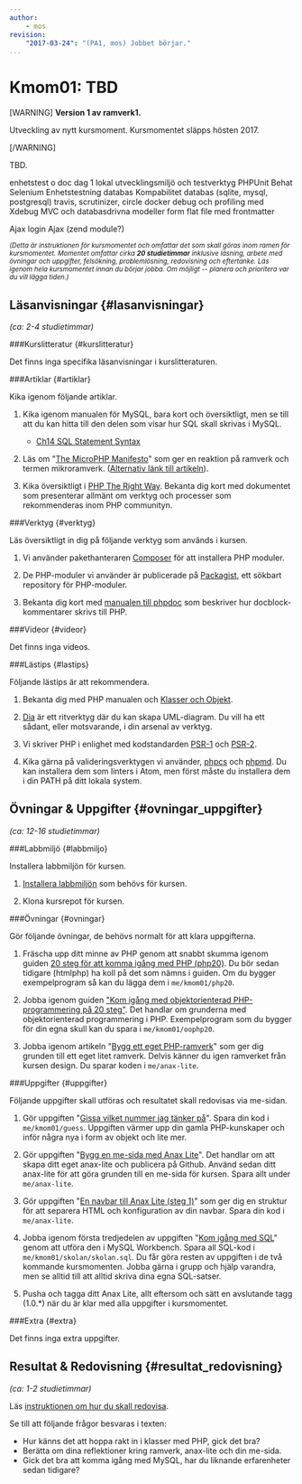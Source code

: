 ```yaml
---
author:
    - mos
revision:
    "2017-03-24": "(PA1, mos) Jobbet börjar."
...
```

Kmom01: TBD
==================================

[WARNING]
**Version 1 av ramverk1.**

Utveckling av nytt kursmoment. Kursmomentet släpps hösten 2017.

[/WARNING]

TBD.

<!--stop-->


enhetstest o doc dag 1
lokal utvecklingsmiljö och testverktyg
PHPUnit
Behat
Selenium
Enhetstestning databas
Kompabilitet databas (sqlite, mysql, postgresql)
travis, scrutinizer, circle
docker
debug och profiling med Xdebug
MVC och databasdrivna modeller
form
flat file med frontmatter

Ajax
login Ajax
(zend module?)



<small><i>(Detta är instruktionen för kursmomentet och omfattar det som skall göras inom ramen för kursmomentet. Momentet omfattar cirka **20 studietimmar** inklusive läsning, arbete med övningar och uppgifter, felsökning, problemlösning, redovisning och eftertanke. Läs igenom hela kursmomentet innan du börjar jobba. Om möjligt -- planera och prioritera var du vill lägga tiden.)</i></small>



Läsanvisningar  {#lasanvisningar}
---------------------------------

*(ca: 2-4 studietimmar)*



###Kurslitteratur  {#kurslitteratur}

Det finns inga specifika läsanvisningar i kurslitteraturen.



###Artiklar {#artiklar}

Kika igenom följande artiklar.

1. Kika igenom manualen för MySQL, bara kort och översiktligt, men se till att du kan hitta till den delen som visar hur SQL skall skrivas i MySQL.
    * [Ch14 SQL Statement Syntax](https://dev.mysql.com/doc/refman/5.7/en/sql-syntax.html)

1. Läs om "[The MicroPHP Manifesto](https://funkatron.com/posts/the-microphp-manifesto.html)" som ger en reaktion på ramverk och termen mikroramverk. ([Alternativ länk till artikeln](https://dbwebb.se/t/6379)).

1. Kika översiktligt i [PHP The Right Way](http://www.phptherightway.com/). Bekanta dig kort med dokumentet som presenterar allmänt om verktyg och processer som rekommenderas inom PHP communityn.



###Verktyg {#verktyg}

Läs översiktligt in dig på följande verktyg som används i kursen.

1. Vi använder pakethanteraren [Composer](https://getcomposer.org/) för att installera PHP moduler.

1. De PHP-moduler vi använder är publicerade på [Packagist](https://packagist.org/), ett sökbart repository för PHP-moduler.

1. Bekanta dig kort med [manualen till phpdoc](https://phpdoc.org/) som beskriver hur docblock-kommentarer skrivs till PHP.



###Videor {#videor}

Det finns inga videos.

<!--
Kika på följande videos.

1. Det finns en [YouTube spellista kopplad till kursen](https://www.youtube.com/playlist?list=PLKtP9l5q3ce_jh6fAj1iwiJSj70DXA2Vn), kika på de videos som börjar med 0 och 1.
-->



###Lästips {#lastips}

Följande lästips är att rekommendera.

1. Bekanta dig med PHP manualen och [Klasser och Objekt](http://php.net/manual/en/oop5.intro.php).

1. [Dia](https://wiki.gnome.org/Apps/Dia/) är ett ritverktyg där du kan skapa UML-diagram. Du vill ha ett sådant, eller motsvarande, i din arsenal av verktyg.

1. Vi skriver PHP i enlighet med kodstandarden [PSR-1](http://www.php-fig.org/psr/psr-1/) och [PSR-2](http://www.php-fig.org/psr/psr-2/).

1. Kika gärna på valideringsverktygen vi använder, [phpcs](https://github.com/squizlabs/PHP_CodeSniffer/wiki) och [phpmd](https://phpmd.org/). Du kan installera dem som linters i Atom, men först måste du installera dem i din PATH på ditt lokala system.



Övningar & Uppgifter  {#ovningar_uppgifter}
-------------------------------------------

*(ca: 12-16 studietimmar)*



###Labbmiljö {#labbmiljo}

Installera labbmiljön för kursen.

1. [Installera labbmiljön](kurser/oophp-v3/labbmiljo) som behövs för kursen.

1. Klona kursrepot för kursen.



###Övningar {#ovningar}

Gör följande övningar, de behövs normalt för att klara uppgifterna.

1. Fräscha upp ditt minne av PHP genom att snabbt skumma igenom guiden [20 steg för att komma igång med PHP (php20)](kunskap/kom-i-gang-med-php-pa-20-steg). Du bör sedan tidigare (htmlphp) ha koll på det som nämns i guiden. Om du bygger exempelprogram så kan du lägga dem i `me/kmom01/php20`.

1. Jobba igenom guiden ["Kom igång med objektorienterad PHP-programmering på 20 steg"](kunskap/kom-i-gang-med-oophp-pa-20-steg). Det handlar om grunderna med objektorienterad programmering i PHP. Exempelprogram som du bygger för din egna skull kan du spara i `me/kmom01/oophp20`.

1. Jobba igenom artikeln "[Bygg ett eget PHP-ramverk](kunskap/bygg-ett-eget-php-ramverk)" som ger dig grunden till ett eget litet ramverk. Delvis känner du igen ramverket från kursen design. Du sparar koden i `me/anax-lite`.



###Uppgifter {#uppgifter}

Följande uppgifter skall utföras och resultatet skall redovisas via me-sidan.

1. Gör uppgiften "[Gissa vilket nummer jag tänker på](uppgift/gissa-numret)". Spara din kod i `me/kmom01/guess`. Uppgiften värmer upp din gamla PHP-kunskaper och inför några nya i form av objekt och lite mer.

1. Gör uppgiften "[Bygg en me-sida med Anax Lite](uppgift/me-sida-med-anax-lite)". Det handlar om att skapa ditt eget anax-lite och publicera på Github. Använd sedan ditt anax-lite för att göra grunden till en me-sida för kursen. Spara allt under `me/anax-lite`.

1. Gör uppgiften "[En navbar till Anax Lite (steg 1)](uppgift/en-navbar-till-anax-lite-steg-1)" som ger dig en struktur för att separera HTML och konfiguration av din navbar. Spara din kod i `me/anax-lite`.

1. Jobba igenom första tredjedelen av uppgiften "[Kom igång med SQL](uppgift/kom-igang-med-sql)" genom att utföra den i MySQL Workbench. Spara all SQL-kod i `me/kmom01/skolan/skolan.sql`. Du får göra resten av uppgiften i de två kommande kursmomenten. Jobba gärna i grupp och hjälp varandra, men se alltid till att alltid skriva dina egna SQL-satser.

1. Pusha och tagga ditt Anax Lite, allt eftersom och sätt en avslutande tagg (1.0.\*) när du är klar med alla uppgifter i kursmomentet.



###Extra {#extra}

Det finns inga extra uppgifter.



Resultat & Redovisning  {#resultat_redovisning}
-----------------------------------------------

*(ca: 1-2 studietimmar)*

Läs [instruktionen om hur du skall redovisa](kurser/oophp-v3/redovisa).

Se till att följande frågor besvaras i texten:

* Hur känns det att hoppa rakt in i klasser med PHP, gick det bra?
* Berätta om dina reflektioner kring ramverk, anax-lite och din me-sida.
* Gick det bra att komma igång med MySQL, har du liknande erfarenheter sedan tidigare?
